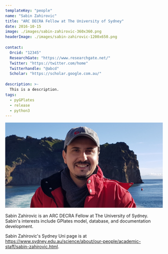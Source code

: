 ```yaml
---
templateKey: "people"
name: "Sabin Zahirovic"
title: "ARC DECRA Fellow at The University of Sydney"
date: 2016-10-15
image: ./images/sabin-zahirovic-360x360.png
headerImage: ./images/sabin-zahirovic-1200x650.png

contact: 
  Orcid: "12345"
  ResearchGate: "https://www.researchgate.net/" 
  Twitter: "https://twitter.com/home"
  Twitterhandle: "@abcd"
  Scholar: "https://scholar.google.com.au/" 
  
description: >-
  This is a description.
tags:
  - pyGPlates
  - release
  - python3
---
```


![Sabin Zahirovic](./images/sabin-zahirovic-1200x650.png)

Sabin Zahirovic is an ARC DECRA Fellow at The University of Sydney. Sabin's interests include GPlates model, database, and documentation development.

Sabin Zahirovic's Sydney Uni page is at https://www.sydney.edu.au/science/about/our-people/academic-staff/sabin-zahirovic.html.
